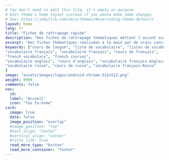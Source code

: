 ```yaml
---
# You don't need to edit this file, it's empty on purpose.
# Edit theme's home layout instead if you wanna make some changes
# See: https://jekyllrb.com/docs/themes/#overriding-theme-defaults
layout: home
lang: fr
title: "Fiches de rattrapage rapide"
description: "Des fiches de rattrapage thématiques mettant l'accent sur la simplicité pour combler rapidement vos petites lacunes."
excerpt: "Des fiches thématiques réalisées à la main par de vrais cancres et mettant l'accent sur la simplicité. De quoi combler rapidement vos petites lacunes!"
keywords: ["cours de langue", "liste de vocabulaire", "listes de vocabulaire",
"vocabulaire français", "vocabulaire français", "cours de français",
"french vocabulary", "french courses",
"vocabulaire anglais", "cours d'anglais", "vocabulaire français-Anglais",
"vocabulaire russe", "cours de russe", "vocabulaire français-Russe"
]
image: "assets/images/logos/android-chrome-512x512.png"
weight: 9999
comments: false
nav:
  id:
  label: "Accueil"
  icon: "fas fa-home"
card:
  image: true
  date: false
  image_position: "overlay"
  #image_position: "top"
  #text_align: "center"
  #vertical_align: "center"
  #title_link: true
  read_more_type: "button"
  read_more_container: "footer"
---
```

